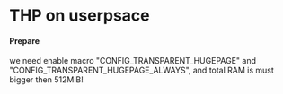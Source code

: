 THP on userpsace
===============================

#### Prepare

we need enable macro "CONFIG_TRANSPARENT_HUGEPAGE" and "CONFIG_TRANSPARENT_HUGEPAGE_ALWAYS", and total RAM is must bigger then 512MiB!
